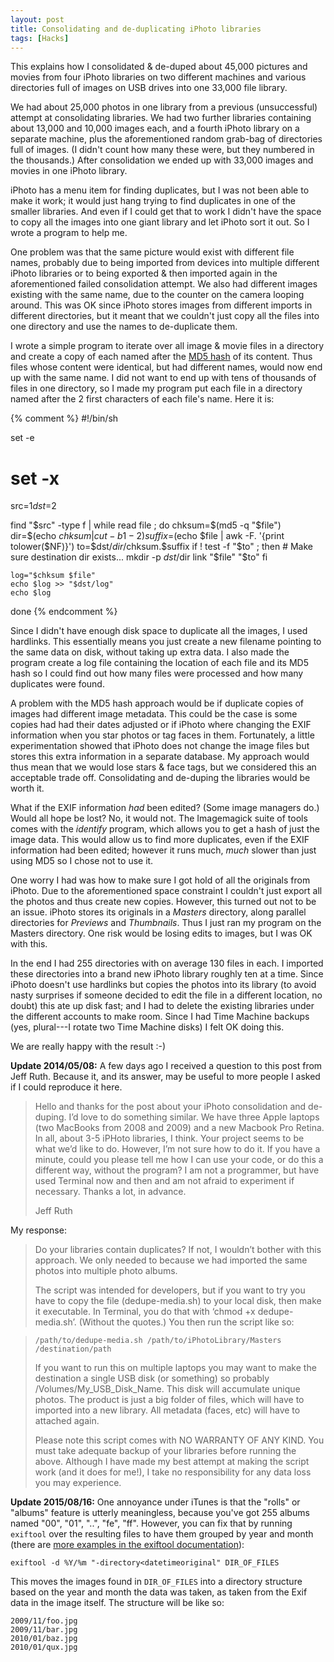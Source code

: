 ```yaml
---
layout: post
title: Consolidating and de-duplicating iPhoto libraries
tags: [Hacks]
---
```


This explains how I consolidated & de-duped about 45,000 pictures and movies from four iPhoto libraries on two different machines and various directories full of images on USB drives into one 33,000 file library.

We had about 25,000 photos in one library from a previous (unsuccessful) attempt at consolidating libraries. We had two further libraries containing about 13,000 and 10,000 images each, and a fourth iPhoto library on a separate machine, plus the aforementioned random grab-bag of directories full of images. (I didn't count how many these were, but they numbered in the thousands.) After consolidation we ended up with 33,000 images and movies in one iPhoto library.

iPhoto has a menu item for finding duplicates, but I was not been able to make it work; it would just hang trying to find duplicates in one of the smaller libraries. And even if I could get that to work I didn't have the space to copy all the images into one giant library and let iPhoto sort it out. So I wrote a program to help me.

One problem was that the same picture would exist with different file names, probably due to being imported from devices into multiple different iPhoto libraries or to being exported & then imported again in the aforementioned failed consolidation attempt. We also had different images existing with the same name, due to the counter on the camera looping around. This was OK since iPhoto stores images from different imports in different directories, but it meant that we couldn't just copy all the files into one directory and use the names to de-duplicate them.

I wrote a simple program to iterate over all image & movie files in a directory and create a copy of each named after the [MD5 hash][] of its content. Thus files whose content were identical, but had different names, would now end up with the same name. I did not want to end up with tens of thousands of files in one directory, so I made my program put each file in a directory named after the 2 first characters of each file's name. Here it is:

{% comment %}
#!/bin/sh

set -e
# set -x

src=$1
dst=$2

find "$src" -type f | while read file ; do
    chksum=$(md5 -q "$file")
    dir=$(echo $chksum | cut -b1-2)
    suffix=$(echo $file | awk -F. '{print tolower($NF)}')
    to=$dst/$dir/$chksum.$suffix
    if ! test -f "$to" ; then
        # Make sure destination dir exists...
        mkdir -p $dst/$dir
        link "$file" "$to"
    fi

    log="$chksum $file"
    echo $log >> "$dst/log"
    echo $log
done
{% endcomment %}

<script src="https://gist.github.com/stig/6859521.js">&nbsp;</script>

Since I didn't have enough disk space to duplicate all the images, I used hardlinks. This essentially means you just create a new filename pointing to the same data on disk, without taking up extra data. I also made the program create a log file containing the location of each file and its MD5 hash so I could find out how many files were processed and how many duplicates were found.

A problem with the MD5 hash approach would be if duplicate copies of images had different image metadata. This could be the case is some copies had had their dates adjusted or if iPhoto where changing the EXIF information when you star photos or tag faces in them. Fortunately, a little experimentation showed that iPhoto does not change the image files but stores this extra information in a separate database. My approach would thus mean that we would lose stars & face tags, but we considered this an acceptable trade off. Consolidating and de-duping the libraries would be worth it.

What if the EXIF information *had* been edited? (Some image managers do.) Would all hope be lost? No, it would not. The Imagemagick suite of tools comes with the *identify* program, which allows you to get a hash of just the image data. This would allow us to find more duplicates, even if the EXIF information had been edited; however it runs much, *much* slower than just using MD5 so I chose not to use it.

One worry I had was how to make sure I got hold of all the originals from iPhoto. Due to the aforementioned space constraint I couldn't just export all the photos and thus create new copies. However, this turned out not to be an issue. iPhoto stores its originals in a *Masters* directory, along parallel directories for *Previews* and *Thumbnails*. Thus I just ran my program on the Masters directory. One risk would be losing edits to images, but I was OK with this.

In the end I had 255 directories with on average 130 files in each. I imported these directories into a brand new iPhoto library roughly ten at a time. Since iPhoto doesn't use hardlinks but copies the photos into its library (to avoid nasty surprises if someone decided to edit the file in a different location, no doubt) this ate up disk fast; and I had to delete the existing libraries under the different accounts to make room. Since I had Time Machine backups (yes, plural---I rotate two Time Machine disks) I felt OK doing this.

We are really happy with the result :-)

**Update 2014/05/08:** A few days ago I received a question to this post from Jeff Ruth. Because it, and its answer, may be useful to more people I asked if I could reproduce it here.

> Hello and thanks for the post about your iPhoto consolidation and de-duping. I’d love to do something similar. We have three Apple laptops (two MacBooks from 2008 and 2009) and a new Macbook Pro Retina. In all, about 3-5 iPHoto libraries, I think. Your project seems to be what we’d like to do. However, I’m not sure how to do it. If you have a minute, could you please tell me how I can use your code, or do this a different way, without the program? I am not a programmer, but have used Terminal now and then and am not afraid to experiment if necessary. Thanks a lot, in advance.
>
> Jeff Ruth

My response:

> Do your libraries contain duplicates? If not, I wouldn’t bother with this approach. We only needed to because we had imported the same photos into multiple photo albums.
>
> The script was intended for developers, but if you want to try you have to copy the file (dedupe-media.sh) to your local disk, then make it executable. In Terminal, you do that with ‘chmod +x dedupe-media.sh’. (Without the quotes.) You then run the script like so:

> `/path/to/dedupe-media.sh /path/to/iPhotoLibrary/Masters /destination/path`
>
> If you want to run this on multiple laptops you may want to make the destination a single USB disk (or something) so probably /Volumes/My\_USB\_Disk\_Name. This disk will accumulate unique photos. The product is just a big folder of files, which will have to imported into a new library. All metadata (faces, etc) will have to attached again.
>
> Please note this script comes with NO WARRANTY OF ANY KIND. You must take adequate backup of your libraries before running the above. Although I have made my best attempt at making the script work (and it does for me!), I take no responsibility for any data loss you may experience.


[md5 hash]: http://en.wikipedia.org/wiki/MD5


**Update 2015/08/16:** One annoyance under iTunes is that the "rolls" or
"albums" feature is utterly meaningless, because you've got 255 albums named
"00", "01", "..", "fe", "ff". However, you can fix that by running `exiftool`
over the resulting files to have them grouped by year and month (there are
[more examples in the exiftool documentation][exiftool]):

    exiftool -d %Y/%m "-directory<datetimeoriginal" DIR_OF_FILES

This moves the images found in `DIR_OF_FILES` into a directory structure based
on the year and month the data was taken, as taken from the Exif data in the
image itself. The structure will be like so:

    2009/11/foo.jpg
    2009/11/bar.jpg
    2010/01/baz.jpg
    2010/01/qux.jpg


[exiftool]: http://www.sno.phy.queensu.ca/~phil/exiftool/filename.html
